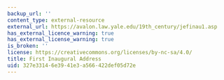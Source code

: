 ```yaml
---
backup_url: ''
content_type: external-resource
external_url: https://avalon.law.yale.edu/19th_century/jefinau1.asp
has_external_licence_warning: true
has_external_license_warning: true
is_broken: ''
license: https://creativecommons.org/licenses/by-nc-sa/4.0/
title: First Inaugural Address
uid: 327e3314-6e39-41e3-a566-422def05d72e
---
```

